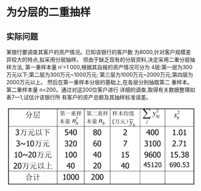 # 为分层的二重抽样

## 实际问题

某银行要调查其客户的资产情况。已知该银行的客户数
为8000,针对客户规模差异较大的特点,拟采用分层抽样。
但由于缺乏现有的分层资料,决定采用二重分层抽样方法,
第一重样本量 n'=1 000,根据其自报的资产情况可分为
4层:第一层为300万元以下;第二层为300万元~1000万元;
第三层为1000万元~2000万元;第四层为2000万元以上。
然后在第一重样本分层的基础上,在各层分别抽取第二
重样本。第二重样本量 n=200。通过对这200位客户进行
详细的调查,取得有关数据整理如表7—1,试估计该银行所
有客户的资产总额及其抽样标准误差。

![](data.png)

